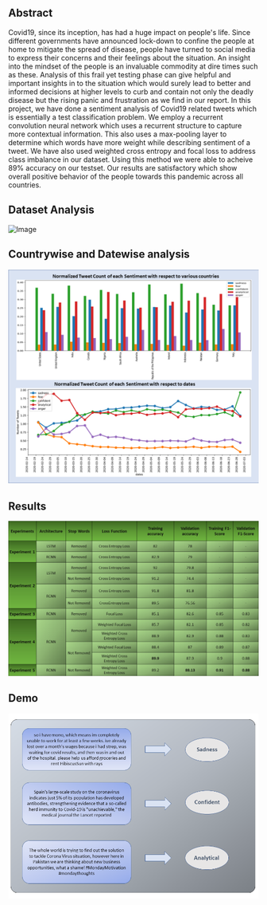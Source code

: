 ## Abstract

Covid19, since its inception, has had a huge impact on people's life. Since different governments have announced lock-down to confine the people at home to mitigate the spread of disease, people have turned to social media to express their concerns and their feelings about the situation. An insight into the mindset of the people is an invaluable commodity at dire times such as these. Analysis of this frail yet testing phase can give helpful and important insights in to the situation which would surely lead to better and informed decisions at higher levels to curb and contain not only the deadly disease but the rising panic and frustration as we find in our report. In this project, we have done a sentiment analysis of Covid19 related tweets which is essentially a test classification problem. We employ a recurrent convolution neural network which uses a recurrent structure to capture more contextual information. This also uses a max-pooling layer to determine which words have more weight while describing sentiment of a tweet. We have also used weighted cross entropy and focal loss to address class imbalance in our dataset. Using this method we were able to acheive 89% accuracy on our testset. Our results are satisfactory which show overall positive behavior of the people towards this pandemic across all countries.

## Dataset Analysis

![Image](https://github.com/Abdul-Basit-mscs19003/Abdul-Basit-mscs19003.github.io/blob/master/covid-tweets/wordclouds.png)

## Countrywise and Datewise analysis

![Image](https://github.com/Abdul-Basit-mscs19003/Abdul-Basit-mscs19003.github.io/blob/master/covid-tweets/results3.png)

## Results

![Image](https://github.com/Abdul-Basit-mscs19003/Abdul-Basit-mscs19003.github.io/blob/master/covid-tweets/results1.png)

## Demo

![Image](https://github.com/Abdul-Basit-mscs19003/Abdul-Basit-mscs19003.github.io/blob/master/covid-tweets/results2.png)
